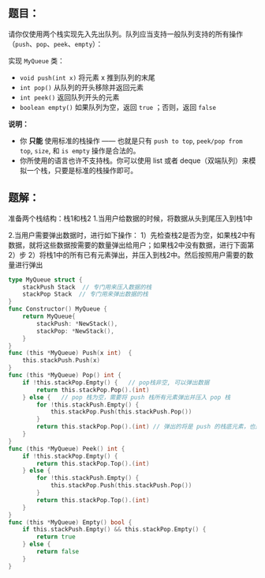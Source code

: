 ## 题目：

请你仅使用两个栈实现先入先出队列。队列应当支持一般队列支持的所有操作（`push`、`pop`、`peek`、`empty`）：

实现 `MyQueue` 类：

- `void push(int x)` 将元素 x 推到队列的末尾
- `int pop()` 从队列的开头移除并返回元素
- `int peek()` 返回队列开头的元素
- `boolean empty()` 如果队列为空，返回 `true` ；否则，返回 `false`

**说明：**

- 你 **只能** 使用标准的栈操作 —— 也就是只有 `push to top`, `peek/pop from top`, `size`, 和 `is empty` 操作是合法的。
- 你所使用的语言也许不支持栈。你可以使用 list 或者 deque（双端队列）来模拟一个栈，只要是标准的栈操作即可。

## 题解：

准备两个栈结构：栈1和栈2
1.当用户给数据的时候，将数据从头到尾压入到栈1中

2.当用户需要弹出数据时，进行如下操作：
	1）先检查栈2是否为空，如果栈2中有数据，就将这些数据按需要的数量弹出给用户；如果栈2中没有数据，进行下面第2）步
	2）将栈1中的所有已有元素弹出，并压入到栈2中。然后按照用户需要的数量进行弹出

```go
type MyQueue struct {
    stackPush Stack  // 专门用来压入数据的栈
    stackPop Stack  // 专门用来弹出数据的栈
}
func Constructor() MyQueue {
    return MyQueue{
        stackPush: *NewStack(),
        stackPop: *NewStack(),
    }
}
func (this *MyQueue) Push(x int)  {
    this.stackPush.Push(x)
}
func (this *MyQueue) Pop() int {
    if !this.stackPop.Empty() {   // pop栈非空, 可以弹出数据
        return this.stackPop.Pop().(int)
    } else {   // pop 栈为空，需要将 push 栈所有元素弹出并压入 pop 栈
        for !this.stackPush.Empty() {
            this.stackPop.Push(this.stackPush.Pop())
        }
        return this.stackPop.Pop().(int) // 弹出的将是 push 的栈底元素，也是最先入栈的元素
    }
}
func (this *MyQueue) Peek() int {
    if !this.stackPop.Empty() {   
        return this.stackPop.Top().(int)
    } else {
        for !this.stackPush.Empty() {
            this.stackPop.Push(this.stackPush.Pop())
        }
        return this.stackPop.Top().(int)
    }
}
func (this *MyQueue) Empty() bool {
    if this.stackPush.Empty() && this.stackPop.Empty() {
        return true
    } else {
        return false
    }
}
```

